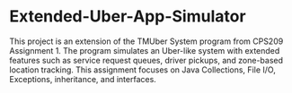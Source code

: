 # Extended-Uber-App-Simulator
This project is an extension of the TMUber System program from CPS209 Assignment 1. The program simulates an Uber-like system with extended features such as service request queues, driver pickups, and zone-based location tracking. This assignment focuses on Java Collections, File I/O, Exceptions, inheritance, and interfaces.
